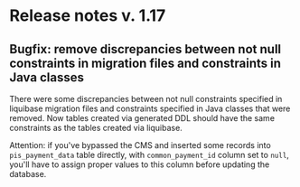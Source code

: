 # Release notes v. 1.17

## Bugfix: remove discrepancies between not null constraints in migration files and constraints in Java classes
There were some discrepancies between not null constraints specified in liquibase migration files and constraints specified in Java classes that were removed.
Now tables created via generated DDL should have the same constraints as the tables created via liquibase.

Attention: if you've bypassed the CMS and inserted some records into `pis_payment_data` table directly, with `common_payment_id` 
column set to `null`, you'll have to assign proper values to this column before updating the database.
